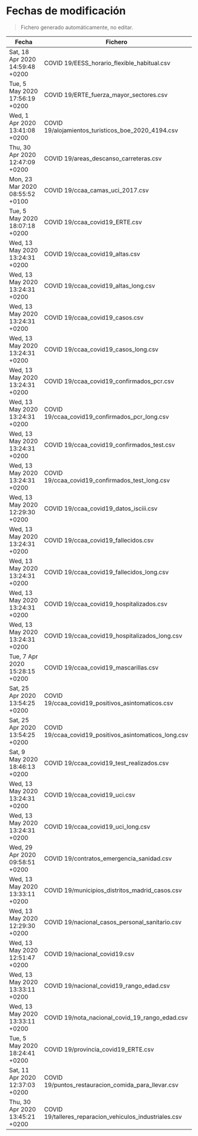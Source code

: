 # Fechas de modificación

> Fichero generado automáticamente, no editar.

| Fecha                           | Fichero                  |
|---------------------------------|--------------------------|
| Sat, 18 Apr 2020 14:59:48 +0200  | COVID 19/EESS_horario_flexible_habitual.csv |
| Tue, 5 May 2020 17:56:19 +0200  | COVID 19/ERTE_fuerza_mayor_sectores.csv |
| Wed, 1 Apr 2020 13:41:08 +0200  | COVID 19/alojamientos_turisticos_boe_2020_4194.csv |
| Thu, 30 Apr 2020 12:47:09 +0200  | COVID 19/areas_descanso_carreteras.csv |
| Mon, 23 Mar 2020 08:55:52 +0100  | COVID 19/ccaa_camas_uci_2017.csv |
| Tue, 5 May 2020 18:07:18 +0200  | COVID 19/ccaa_covid19_ERTE.csv |
| Wed, 13 May 2020 13:24:31 +0200  | COVID 19/ccaa_covid19_altas.csv |
| Wed, 13 May 2020 13:24:31 +0200  | COVID 19/ccaa_covid19_altas_long.csv |
| Wed, 13 May 2020 13:24:31 +0200  | COVID 19/ccaa_covid19_casos.csv |
| Wed, 13 May 2020 13:24:31 +0200  | COVID 19/ccaa_covid19_casos_long.csv |
| Wed, 13 May 2020 13:24:31 +0200  | COVID 19/ccaa_covid19_confirmados_pcr.csv |
| Wed, 13 May 2020 13:24:31 +0200  | COVID 19/ccaa_covid19_confirmados_pcr_long.csv |
| Wed, 13 May 2020 13:24:31 +0200  | COVID 19/ccaa_covid19_confirmados_test.csv |
| Wed, 13 May 2020 13:24:31 +0200  | COVID 19/ccaa_covid19_confirmados_test_long.csv |
| Wed, 13 May 2020 12:29:30 +0200  | COVID 19/ccaa_covid19_datos_isciii.csv |
| Wed, 13 May 2020 13:24:31 +0200  | COVID 19/ccaa_covid19_fallecidos.csv |
| Wed, 13 May 2020 13:24:31 +0200  | COVID 19/ccaa_covid19_fallecidos_long.csv |
| Wed, 13 May 2020 13:24:31 +0200  | COVID 19/ccaa_covid19_hospitalizados.csv |
| Wed, 13 May 2020 13:24:31 +0200  | COVID 19/ccaa_covid19_hospitalizados_long.csv |
| Tue, 7 Apr 2020 15:28:15 +0200  | COVID 19/ccaa_covid19_mascarillas.csv |
| Sat, 25 Apr 2020 13:54:25 +0200  | COVID 19/ccaa_covid19_positivos_asintomaticos.csv |
| Sat, 25 Apr 2020 13:54:25 +0200  | COVID 19/ccaa_covid19_positivos_asintomaticos_long.csv |
| Sat, 9 May 2020 18:46:13 +0200  | COVID 19/ccaa_covid19_test_realizados.csv |
| Wed, 13 May 2020 13:24:31 +0200  | COVID 19/ccaa_covid19_uci.csv |
| Wed, 13 May 2020 13:24:31 +0200  | COVID 19/ccaa_covid19_uci_long.csv |
| Wed, 29 Apr 2020 09:58:51 +0200  | COVID 19/contratos_emergencia_sanidad.csv |
| Wed, 13 May 2020 13:33:11 +0200  | COVID 19/municipios_distritos_madrid_casos.csv |
| Wed, 13 May 2020 12:29:30 +0200  | COVID 19/nacional_casos_personal_sanitario.csv |
| Wed, 13 May 2020 12:51:47 +0200  | COVID 19/nacional_covid19.csv |
| Wed, 13 May 2020 13:33:11 +0200  | COVID 19/nacional_covid19_rango_edad.csv |
| Wed, 13 May 2020 13:33:11 +0200  | COVID 19/nota_nacional_covid_19_rango_edad.csv |
| Tue, 5 May 2020 18:24:41 +0200  | COVID 19/provincia_covid19_ERTE.csv |
| Sat, 11 Apr 2020 12:37:03 +0200  | COVID 19/puntos_restauracion_comida_para_llevar.csv |
| Thu, 30 Apr 2020 13:45:21 +0200  | COVID 19/talleres_reparacion_vehiculos_industriales.csv |
